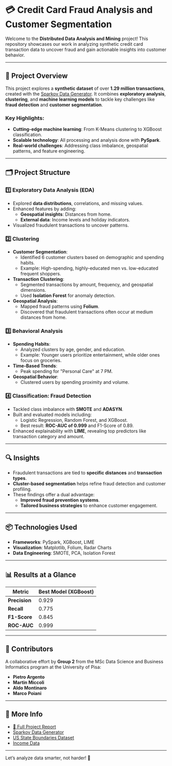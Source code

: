 # 💳 Credit Card Fraud Analysis and Customer Segmentation

Welcome to the **Distributed Data Analysis and Mining** project! This repository showcases our work in analyzing synthetic credit card transaction data to uncover fraud and gain actionable insights into customer behavior.

---

## 🚀 Project Overview

This project explores a **synthetic dataset** of over **1.29 million transactions**, created with the [Sparkov Data Generator](https://github.com/namebrandon/Sparkov_Data_Generation). It combines **exploratory analysis**, **clustering**, and **machine learning models** to tackle key challenges like **fraud detection** and **customer segmentation**. 

### Key Highlights:
- **Cutting-edge machine learning**: From K-Means clustering to XGBoost classification.
- **Scalable technology**: All processing and analysis done with **PySpark**.
- **Real-world challenges**: Addressing class imbalance, geospatial patterns, and feature engineering.

---

## 🗂️ Project Structure

### 1️⃣ Exploratory Data Analysis (EDA)
- Explored **data distributions**, correlations, and missing values.
- Enhanced features by adding:
  - **Geospatial insights**: Distances from home.
  - **External data**: Income levels and holiday indicators.
- Visualized fraudulent transactions to uncover patterns.

### 2️⃣ Clustering
- **Customer Segmentation**:
  - Identified 6 customer clusters based on demographic and spending habits.
  - Example: High-spending, highly-educated men vs. low-educated frequent shoppers.
- **Transaction Clustering**:
  - Segmented transactions by amount, frequency, and geospatial dimensions.
  - Used **Isolation Forest** for anomaly detection.
- **Geospatial Analysis**:
  - Mapped fraud patterns using **Folium**.
  - Discovered that fraudulent transactions often occur at medium distances from home.

### 3️⃣ Behavioral Analysis
- **Spending Habits**:
  - Analyzed clusters by age, gender, and education.
  - Example: Younger users prioritize entertainment, while older ones focus on groceries.
- **Time-Based Trends**:
  - Peak spending for "Personal Care" at 7 PM.
- **Geospatial Behavior**:
  - Clustered users by spending proximity and volume.

### 4️⃣ Classification: Fraud Detection
- Tackled class imbalance with **SMOTE** and **ADASYN**.
- Built and evaluated models including:
  - Logistic Regression, Random Forest, and XGBoost.
  - Best result: **ROC-AUC of 0.999** and F1-Score of 0.89.
- Enhanced explainability with **LIME**, revealing top predictors like transaction category and amount.

---

## 🔍 Insights

- Fraudulent transactions are tied to **specific distances** and **transaction types**.
- **Cluster-based segmentation** helps refine fraud detection and customer profiling.
- These findings offer a dual advantage: 
  - **Improved fraud prevention systems**.
  - **Tailored business strategies** to enhance customer engagement.

---

## 📦 Technologies Used

- **Frameworks**: PySpark, XGBoost, LIME
- **Visualization**: Matplotlib, Folium, Radar Charts
- **Data Engineering**: SMOTE, PCA, Isolation Forest

---

## 📊 Results at a Glance

| Metric              | Best Model (XGBoost) |
|---------------------|----------------------|
| **Precision**       | 0.929                |
| **Recall**          | 0.775                |
| **F1-Score**        | 0.845                |
| **ROC-AUC**         | 0.999                |

---

## 🤝 Contributors

A collaborative effort by **Group 2** from the MSc Data Science and Business Informatics program at the University of Pisa:

- **Pietro Argento**
- **Martin Miccoli**
- **Aldo Montinaro**
- **Marco Poiani**

---

## 📖 More Info

- [📑 Full Project Report](https://github.com/Martinmiccoli/Distributed-Data-Analysis-and-Mining/blob/b1770f1170b1ea487706e14759853ee775d712bf/Group2_DDAM_2425%5BReport%5D.pdf)
- [Sparkov Data Generator](https://github.com/namebrandon/Sparkov_Data_Generation)
- [US State Boundaries Dataset](https://public.opendatasoft.com/explore/dataset/us-state-boundaries/export/)
- [Income Data](https://fred.stlouisfed.org/release/tables?eid=259515&rid=249)

---

Let’s analyze data smarter, not harder! 🚀
